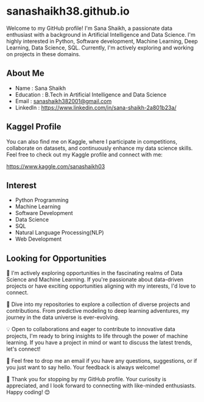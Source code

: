 # sanashaikh38.github.io
Welcome to my GitHub profile! I'm Sana Shaikh, a passionate data enthusiast with a background in Artificial Intelligence and Data Science.
I'm highly interested in Python,  Software development, Machine Learning, Deep Learning, Data Science, SQL.  Currently, I'm actively exploring
and working on projects in these domains.



## About Me
- Name : Sana Shaikh
- Education : B.Tech in Artificial Intelligence and Data Science
- Email : sanashaikh382001@gmail.com
- LinkedIn : https://www.linkedin.com/in/sana-shaikh-2a801b23a/

## Kaggel Profile
You can also find me on Kaggle, where I participate in competitions, collaborate on datasets, and continuously enhance my data science skills.
Feel free to check out my Kaggle profile and connect with me:

https://www.kaggle.com/sanashaikh03
  
## Interest
- Python Programming
- Machine Learning
- Software Development
- Data Science
- SQL
- Natural Language Processing(NLP)
- Web Development

## Looking for Opportunities

👋 I'm actively exploring opportunities in the fascinating realms of Data Science and Machine Learning. If you're passionate about data-driven projects or have exciting opportunities aligning with my interests, I'd love to connect.

🚀 Dive into my repositories to explore a collection of diverse projects and contributions. From predictive modeling to deep learning adventures, my journey in the data universe is ever-evolving.

💡 Open to collaborations and eager to contribute to innovative data projects, I'm ready to bring insights to life through the power of machine learning. If you have a project in mind or want to discuss the latest trends, let's connect!

📧 Feel free to drop me an email if you have any questions, suggestions, or if you just want to say hello. Your feedback is always welcome!

🙏 Thank you for stopping by my GitHub profile. Your curiosity is appreciated, and I look forward to connecting with like-minded enthusiasts.
Happy coding! 😊
